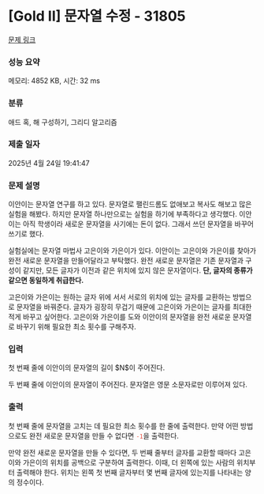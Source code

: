 # [Gold II] 문자열 수정 - 31805 

[문제 링크](https://www.acmicpc.net/problem/31805) 

### 성능 요약

메모리: 4852 KB, 시간: 32 ms

### 분류

애드 혹, 해 구성하기, 그리디 알고리즘

### 제출 일자

2025년 4월 24일 19:41:47

### 문제 설명

<p>이안이는 문자열 연구를 하고 있다. 문자열로 팰린드롬도 없애보고 복사도 해보고 많은 실험을 해봤다. 하지만 문자열 하나만으로는 실험을 하기에 부족하다고 생각했다. 이안이는 아직 학생이라 새로운 문자열을 사기에는 돈이 없다. 그래서 쓰던 문자열을 바꾸어 쓰기로 했다.</p>

<p>실험실에는 문자열 마법사 고은이와 가은이가 있다. 이안이는 고은이와 가은이를 찾아가 완전 새로운 문자열을 만들어달라고 부탁했다. 완전 새로운 문자열은 기존 문자열과 구성이 같지만, 모든 글자가 이전과 같은 위치에 있지 않은 문자열이다. <strong>단, 글자의 종류가 같으면 동일하게 취급한다.</strong></p>

<p>고은이와 가은이는 원하는 글자 위에 서서 서로의 위치에 있는 글자를 교환하는 방법으로 문자열을 바꿔준다. 글자가 굉장히 무겁기 때문에 고은이와 가은이는 글자를 최대한 적게 바꾸고 싶어한다. 고은이와 가은이를 도와 이안이의 문자열을 완전 새로운 문자열로 바꾸기 위해 필요한 최소 횟수를 구해주자.</p>

### 입력 

 <p>첫 번째 줄에 이안이의 문자열의 길이 $N$이 주어진다.</p>

<p>두 번째 줄에 이안이의 문자열이 주어진다. 문자열은 영문 소문자로만 이루어져 있다.</p>

### 출력 

 <p>첫 번째 줄에 문자열을 고치는 데 필요한 최소 횟수를 한 줄에 출력한다. 만약 어떤 방법으로도 완전 새로운 문자열을 만들 수 없다면 <span style="color:#e74c3c;"><code>-1</code></span>을 출력한다.</p>

<p>만약 완전 새로운 문자열을 만들 수 있다면, 두 번째 줄부터 글자를 교환할 때마다 고은이와 가은이의 위치를 공백으로 구분하여 출력한다. 이때, 더 왼쪽에 있는 사람의 위치부터 출력해야 한다. 위치는 왼쪽 첫 번째 글자부터 몇 번째 글자에 있는지를 나타내는 양의 정수이다.</p>

